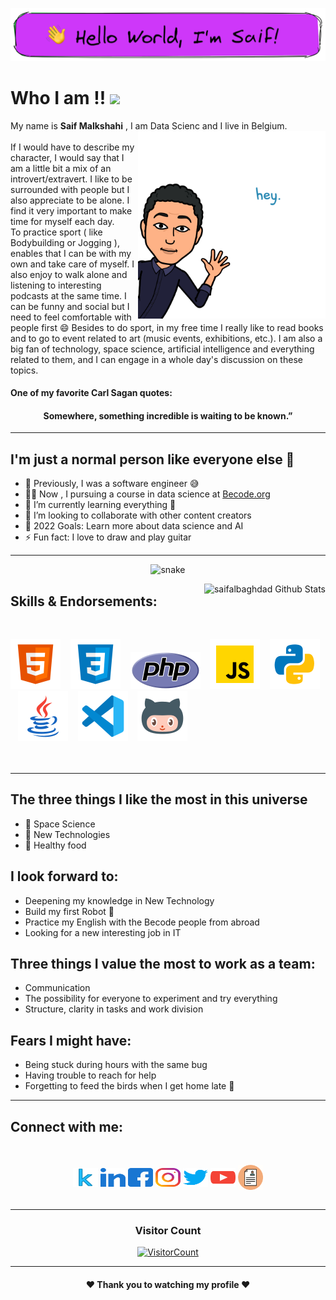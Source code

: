 [![160744959694494596](./img/logo.png)](https://github.com/saifalbaghdadi?tab=repositories)

# Who I am !! <img src="https://raw.githubusercontent.com/saifalbaghdadi/saifalbaghdadi/development/img/Dog.gif" width="50">

My name is **Saif Malkshahi** , I am Data Scienc and I live in Belgium.
<br>
<img align="right" alt="PNG" src="./img/hi.png" width="300px" data-canonical- style="max-width: 100%">
<br>
If I would have to describe my character, I would say that I am a little bit a mix of an introvert/extravert.
I like to be surrounded with people but I also appreciate to be alone.
I find it very important to make time for myself each day.        
To practice sport ( like Bodybuilding or Jogging ), enables that I can be with my own and take care of myself. 
I also enjoy to walk alone and listening to interesting podcasts at the same time. 
I can be funny and social but I need to feel comfortable with people first 😄
Besides to do sport, in my free time I really like to read books and to go to event related to art (music events, exhibitions, etc.).
I am also a big fan of technology, space science, artificial intelligence and everything related to them, and I can engage in a whole day's discussion on these topics.

#### One of my favorite Carl Sagan quotes:
<h4 align="center"> Somewhere, something incredible is waiting to be known.” </h4>

---

## I'm just a normal person like everyone else 👋 

- 🔭 Previously, I was a software engineer 😅
- 👨‍🎓 Now , I pursuing a course in data science at [Becode.org](https://becode.org)
- 🌱 I’m currently learning everything 🤣
- 👯 I’m looking to collaborate with other content creators
- 🥅 2022 Goals: Learn more about data science and AI
- ⚡ Fun fact: I love to draw and play guitar
---

<p align="center">
  <img src="https://raw.githubusercontent.com/saifalbaghdadi/saifalbaghdadi/b77ee61c1475cceabcff6d6fde52b32933ee2c20/img/github-contribution-grid-snake.svg" alt="snake"></center>
</p>

<img align="right" alt="saifalbaghdad Github Stats" src="https://github-readme-stats.vercel.app/api?username=saifalbaghdadi&show_icons=true&hide_border=true" />

## Skills & Endorsements:

<br>

[![website](./img/html.svg)](https://www.sololearn.com/Certificate/1014-23753440/jpg)
&nbsp;&nbsp;
[![website](./img/css.svg)](https://www.sololearn.com/Certificate/1023-23753440/jpg)
&nbsp;&nbsp;
[![website](./img/php.svg)](https://www.sololearn.com/Certificate/1059-23753440/jpg)
&nbsp;&nbsp;
[![website](./img/javascript.svg)](https://www.sololearn.com/certificates/course/en/23753440/1024/landscape/png)
&nbsp;&nbsp;
[![website](./img/python.svg)](https://www.python.org)
&nbsp;&nbsp;
[![website](./img/java.svg)](https://www.oracle.com/index.html)
&nbsp;&nbsp;
[![website](./img/vscode.svg)](https://code.visualstudio.com)
&nbsp;&nbsp;
[![website](./img/github2.svg)](https://github.com/saifalbaghdadi)
<br>
<br>
<br>

---

## The three things I like the most in this universe
- 🌌 Space Science 
- 🚀 New Technologies 
- 🍉 Healthy food 

## I look forward to:
- Deepening my knowledge in New Technology
- Build my first Robot 🤖
- Practice my English with the Becode people from abroad
- Looking for a new interesting job in IT

## Three things I value the most to work as a team:
- Communication
- The possibility for everyone to experiment and try everything
- Structure, clarity in tasks and work division

## Fears I might have:
- Being stuck during hours with the same bug
- Having trouble to reach for help
- Forgetting to feed the birds when I get home late 🦜

---
## Connect with me:
<br>

<p align="center">
<a href="https://www.kaggle.com/saifalbaghdadi6" target="blank"><img align="center" src="./img/kaggle.svg" alt="gautamkrishnar" height="30" width="40" /></a>
<a href="https://www.linkedin.com/in/saif-malkshahi" target="blank"><img align="center" src="./img/linkedin.svg" alt="gautamkrishnar" height="30" width="40" /></a>
<a href="https://www.facebook.com/saifalbaghdadi6" target="blank"><img align="center" src="./img/facebook.svg" alt="gautamkrishnar" height="30" width="40" /></a>
<a href="https://www.instagram.com/saifalbaghdadi3" target="blank"><img align="center" src="./img/instagram.svg" alt="gautamkrishnar" height="30" width="40" /></a>
<a href="https://twitter.com/saifalbaghdadi3" target="blank"><img align="center" src="./img/twitter.svg" alt="4214976" height="30" width="40" /></a>
<a href="https://www.youtube.com/channel/UCYA7Fq54Hos6u8nMpTy41lA" target="blank"><img align="center" src="./img/youtube.svg" alt="gautamkrishnar" height="30" width="40" /></a>
<a href="https://raw.githubusercontent.com/saifalbaghdadi/saifalbaghdadi/development/img/Saif%20Malkshahi%20CV_Image.jpg" target="blank"><img align="center" src="./img/CV.svg" alt="gautamkrishnar" height="40" width="40" /></a>
<br>
<br>

---

<h3 align="center">Visitor Count</h3>
<a align="center" href="https://profile-counter.glitch.me/{Apurva-tech}/count.svg">
  
  ![VisitorCount](https://profile-counter.glitch.me/{Apurva-tech}/count.svg)  
  
</a>

---
<h4 align="center"> ❤️ Thank you to watching my profile ❤️ </h4>
